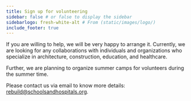 ```yaml
---
title: Sign up for volunteering
sidebar: false # or false to display the sidebar
sidebarlogo: fresh-white-alt # From (static/images/logo/)
include_footer: true
---
```


If you are willing to help, we will be very happy to arrange it. Currently, we are looking for any collaborations with individuals and organizations who specialize in architecture, construction, education, and healthcare.

Further, we are planning to organize summer camps for volunteers during the summer time.

Please contact us via email to know more details: [rebuild@schoolsandhospitals.org](mailto:rebuild@schoolsandhospitals.org).
